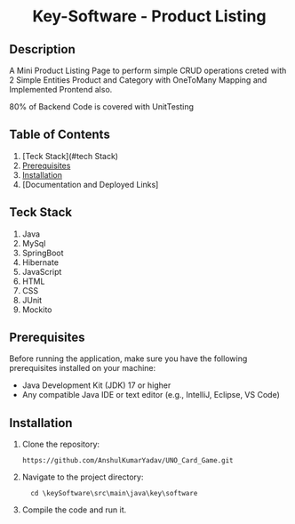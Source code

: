 <h1 align="center"> Key-Software - Product Listing</h1>

## Description
A Mini Product Listing Page to perform simple CRUD operations creted with 2 Simple Entities Product and Category with OneToMany Mapping and Implemented Prontend also.

80% of Backend Code is covered with UnitTesting

## Table of Contents
1. [Teck Stack](#tech Stack)
2. [Prerequisites](#prerequisites)
3. [Installation](#installation)
4. [Documentation and Deployed Links]

## Teck Stack
1. Java
2. MySql
3. SpringBoot
4. Hibernate
5. JavaScript
6. HTML
7. CSS
8. JUnit
9. Mockito

## Prerequisites
Before running the application, make sure you have the following prerequisites installed on your machine:
- Java Development Kit (JDK) 17 or higher
- Any compatible Java IDE or text editor (e.g., IntelliJ, Eclipse, VS Code)

## Installation
1. Clone the repository:
   ```
   https://github.com/AnshulKumarYadav/UNO_Card_Game.git
   ```
2. Navigate to the project directory: 
   ```
     cd \keySoftware\src\main\java\key\software
   ```
3. Compile the code and run it.

